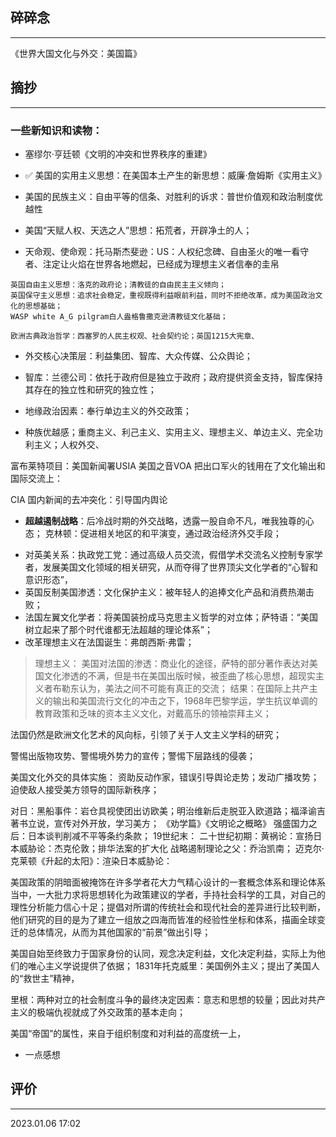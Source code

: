 ## 碎碎念
---

《世界大国文化与外交：美国篇》


## 摘抄
----

### 一些新知识和读物：
- 塞缪尔·亨廷顿《文明的冲突和世界秩序的重建》
- ✅ 美国的实用主义思想：在美国本土产生的新思想：威廉·詹姆斯《实用主义》

- 美国的民族主义：自由平等的信条、对胜利的诉求：普世价值观和政治制度优越性

- 美国“天赋人权、天选之人”思想：拓荒者，开辟净土的人；

- 天命观、使命观：托马斯杰斐逊：US：人权纪念碑、自由圣火的唯一看守者、注定让火焰在世界各地燃起，已经成为理想主义者信奉的圭帛

```
英国自由主义思想：洛克的政府论；清教徒的自由民主主义倾向；
英国保守主义思想：追求社会稳定，重视既得利益眼前利益，同时不拒绝改革，成为美国政治文化的思想基础；
WASP white A_G pilgram白人盎格鲁撒克逊清教徒文化基础；

欧洲古典政治哲学：西塞罗的人民主权观、社会契约论；英国1215大宪章、

```


- 外交核心决策层：利益集团、智库、大众传媒、公众舆论；
- 智库：兰德公司：依托于政府但是独立于政府；政府提供资金支持，智库保持其存在的独立性和研究的独立性；

- 地缘政治因素：奉行单边主义的外交政策；
- 种族优越感；重商主义、利己主义、实用主义、理想主义、单边主义、完全功利主义；人权外交、

富布莱特项目：美国新闻署USIA 美国之音VOA 把出口军火的钱用在了文化输出和国际交流上：

CIA 国内新闻的去冲突化：引导国内舆论

* **超越遏制战略**：后冷战时期的外交战略，透露一股自命不凡，唯我独尊的心态；
克林顿：促进相关地区的和平演变，通过政治经济外交手段；

- 对英美关系：执政党工党：通过高级人员交流，假借学术交流名义控制专家学者，发展美国文化领域的相关研究，从而夺得了世界顶尖文化学者的“心智和意识形态”，
- 英国反制美国渗透：文化保护主义：被年轻人的追捧文化产品和消费热潮击败；
- 法国左翼文化学者：将美国装扮成马克思主义哲学的对立体；萨特语：“美国树立起来了那个时代谁都无法超越的理论体系”；
- 改革理想主义在法国诞生：弗朗西斯·弗雷；
> 理想主义：
美国对法国的渗透：商业化的途径，萨特的部分著作表达对美国文化渗透的不满，但是书在美国出版时候，被歪曲了核心思想，超现实主义者布勒东认为，美法之间不可能有真正的交流；
结果：在国际上共产主义的输出和美国流行文化的冲击之下，1968年巴黎学运，学生抗议单调的教育政策和乏味的资本主义文化，对戴高乐的领袖崇拜主义；

法国仍然是欧洲文化艺术的风向标，引领了关于人文主义学科的研究；

警惕出版物攻势、警惕境外势力的宣传；警惕下层路线的侵袭；

美国文化外交的具体实施：
资助反动作家，错误引导舆论走势；发动广播攻势；迫使敌人接受美方领导的国际新秩序；

对日：黑船事件：岩仓具视使团出访欧美；明治维新后走脱亚入欧道路；福泽谕吉著书立说，宣传对外开放，学习美方；
《劝学篇》《文明论之概略》
强盛国力之后：日本谈判削减不平等条约条款；
19世纪末：
二十世纪初期：黄祸论：宣扬日本威胁论：杰克伦敦；排华法案的扩大化
战略遏制理论之父：乔治凯南；
迈克尔·克莱顿《升起的太阳》：渲染日本威胁论：

美国政策的阴暗面被掩饰在许多学者花大力气精心设计的一套概念体系和理论体系当中，一大批力求将思想转化为政策建议的学者，手持社会科学的工具，对自己的理性分析能力信心十足；提倡对所谓的传统社会和现代社会的差异进行比较判断，他们研究的目的是为了建立一组放之四海而皆准的经验性坐标和体系，描画全球变迁的总体情况，从而为其他国家的“前景”做出引导；

美国自始至终致力于国家身份的认同，观念决定利益，文化决定利益，实际上为他们的唯心主义学说提供了依据；
1831年托克威里：美国例外主义；提出了美国人的“救世主”精神，

里根：两种对立的社会制度斗争的最终决定因素：意志和思想的较量；因此对共产主义的极端仇视就成了外交政策的基本走向；

美国“帝国”的属性，来自于组织制度和对利益的高度统一上，

* 一点感想



## 评价
----

2023.01.06 17:02
